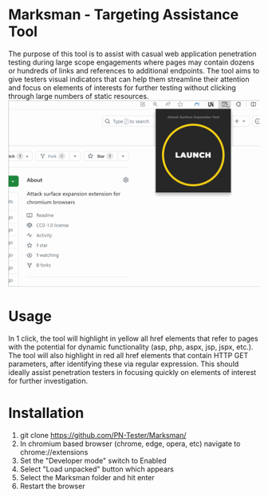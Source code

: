# Marksman - Targeting Assistance Tool
The purpose of this tool is to assist with casual web application penetration testing during large scope engagements where pages may contain dozens or hundreds of links and references to additional endpoints. The tool aims to give testers visual indicators that can help them streamline their attention and focus on elements of interests for further testing without clicking through large numbers of static resources.
![](https://github.com/PN-Tester/Extendo/blob/main/Extendo%20Clip.gif)

# Usage
In 1 click, the tool will highlight in yellow all href elements that refer to pages with the potential for dynamic functionality (asp, php, aspx, jsp, jspx, etc.). The tool will also highlight in red all href elements that contain HTTP GET parameters, after identifying these via regular expression. This should ideally assist penetration testers in focusing quickly on elements of interest for further investigation.

# Installation
1. git clone https://github.com/PN-Tester/Marksman/
2. In chromium based browser (chrome, edge, opera, etc) navigate to chrome://extensions
3. Set the "Developer mode" switch to Enabled
4. Select "Load unpacked" button which appears
5. Select the Marksman folder and hit enter
6. Restart the browser


